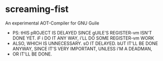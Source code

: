 screaming-fist
==============

An experimental AOT-Compiler for GNU Guile

* PS: tHIS pROJECT IS DELAYED SINCE gUILE'S REGISTER-vm ISN'T DONE YET. iF i DO IT ANY WAY, i'LL DO SOME REGISTER-vm WORK
* ALSO, WHICH IS UNNECESSARY. sO IT DELAYED. bUT IT'LL BE DONE ANYWAY, SINCE IT'S VERY IMPORTANT, UNLESS i'M A DEADMAN, 
* OR IT'LL BE DONE.
